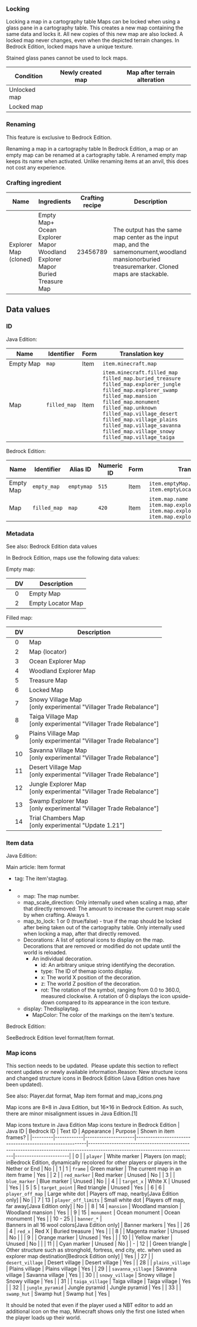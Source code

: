 ### Locking
Locking a map in a cartography table
Maps can be locked when using a glass pane in a cartography table. This creates a new map containing the same data and locks it. All new copies of this new map are also locked. A locked map never changes, even when the depicted terrain changes. In Bedrock Edition, locked maps have a unique texture.

Stained glass panes cannot be used to lock maps.

| Condition    | Newly created map | Map after terrain alteration |
|--------------|-------------------|------------------------------|
| Unlocked map |                   |                              |
| Locked map   |                   |                              |

### Renaming

  

This feature is exclusive to  Bedrock Edition. 


Renaming a map in a cartography table
In Bedrock Edition, a map or an empty map can be renamed at a cartography table. A renamed empty map keeps its name when activated. Unlike renaming items at an anvil, this does not cost any experience.

### Crafting ingredient
| Name                      | Ingredients                                                                             | Crafting recipe | Description                                                                                                                                   |
|---------------------------|-----------------------------------------------------------------------------------------|-----------------|-----------------------------------------------------------------------------------------------------------------------------------------------|
| Explorer Map<br/>(cloned) | Empty Map+<br/>Ocean Explorer Mapor<br/>Woodland Explorer Mapor<br/>Buried Treasure Map | 23456789        | The output has the same map center as the input map, and the samemonument,woodland mansionorburied treasuremarker. Cloned maps are stackable. |


## Data values
### ID
Java Edition:

| Name      | Identifier   | Form | Translation key                                                                                                                                                                                                                                                                                                                                                          |
|-----------|--------------|------|--------------------------------------------------------------------------------------------------------------------------------------------------------------------------------------------------------------------------------------------------------------------------------------------------------------------------------------------------------------------------|
| Empty Map | `map`        | Item | `item.minecraft.map`                                                                                                                                                                                                                                                                                                                                                     |
| Map       | `filled_map` | Item | `item.minecraft.filled_map`<br/>`filled_map.buried_treasure`<br/>`filled_map.explorer_jungle`<br/>`filled_map.explorer_swamp`<br/>`filled_map.mansion`<br/>`filled_map.monument`<br/>`filled_map.unknown`<br/>`filled_map.village_desert`<br/>`filled_map.village_plains`<br/>`filled_map.village_savanna`<br/>`filled_map.village_snowy`<br/>`filled_map.village_taiga` |

Bedrock Edition:

| Name      | Identifier   | Alias ID   | Numeric ID | Form | Translation key                                                                                                                           |
|-----------|--------------|------------|------------|------|-------------------------------------------------------------------------------------------------------------------------------------------|
| Empty Map | `empty_map`  | `emptymap` | `515`      | Item | `item.emptyMap.name`<br/>`item.emptyLocatorMap.name`                                                                                      |
| Map       | `filled_map` | `map`      | `420`      | Item | `item.map.name`<br/>`item.map.exploration.mansion.name`<br/>`item.map.exploration.monument.name`<br/>`item.map.exploration.treasure.name` |

### Metadata
See also: Bedrock Edition data values

In Bedrock Edition, maps use the following data values:

Empty map:

|  | DV | Description       |
|--|----|-------------------|
|  | 0  | Empty Map         |
|  | 2  | Empty Locator Map |

Filled map:

|  | DV | Description                                                            |
|--|----|------------------------------------------------------------------------|
|  | 0  | Map                                                                    |
|  | 2  | Map (locator)                                                          |
|  | 3  | Ocean Explorer Map                                                     |
|  | 4  | Woodland Explorer Map                                                  |
|  | 5  | Treasure Map                                                           |
|  | 6  | Locked Map                                                             |
|  | 7  | Snowy Village Map<br/>[only experimental "Villager Trade Rebalance"]   |
|  | 8  | Taiga Village Map<br/>[only experimental "Villager Trade Rebalance"]   |
|  | 9  | Plains Village Map<br/>[only experimental "Villager Trade Rebalance"]  |
|  | 10 | Savanna Village Map<br/>[only experimental "Villager Trade Rebalance"] |
|  | 11 | Desert Village Map<br/>[only experimental "Villager Trade Rebalance"]  |
|  | 12 | Jungle Explorer Map<br/>[only experimental "Villager Trade Rebalance"] |
|  | 13 | Swamp Explorer Map<br/>[only experimental "Villager Trade Rebalance"]  |
|  | 14 | Trial Chambers Map<br/>[only experimental "Update 1.21"]               |



### Item data
Java Edition:

Main article: Item format
- tag: The item'stagtag.

- 
	- map: The map number.
	- map_scale_direction: Only internally used when scaling a map, after that directly removed: The amount to increase the current map scale by when crafting. Always 1.
	- map_to_lock: 1 or 0 (true/false) - true if the map should be locked after being taken out of the cartography table. Only internally used when locking a map, after that directly removed.
	- Decorations: A list of optional icons to display on the map. Decorations that are removed or modified do not update until the world is reloaded.
		- An individual decoration.
			- id: An arbitrary unique string identifying the decoration.
			- type: The ID of themap iconto display.
			- x: The world X position of the decoration.
			- z: The world Z position of the decoration.
			- rot: The rotation of the symbol, ranging from 0.0 to 360.0, measured clockwise. A rotation of 0 displays the icon upside-down compared to its appearance in the icon texture.
	- display: Thedisplaytag.
		- MapColor: The color of the markings on the item's texture.

Bedrock Edition:

SeeBedrock Edition level format/Item format.
### Map icons

  

This section needs to be updated. 
Please update this section to reflect recent updates or newly available information.Reason: New structure icons and changed structure icons in Bedrock Edition (Java Edition ones have been updated).


See also: Player.dat format, Map item format and map_icons.png

Map icons are 8×8 in Java Edition, but 16×16 in Bedrock Edition. As such, there are minor misalignment issues in Java Edition.[1]

Map icons texture in Java Edition
Map icons texture in Bedrock Edition
| Java ID | Bedrock ID | Text ID             | Appearance                                              | Purpose                                                                                                                    | Shown in item frames? |
|---------|------------|---------------------|---------------------------------------------------------|----------------------------------------------------------------------------------------------------------------------------|-----------------------|
| 0       |            | `player`            | White marker                                            | Players (on map); inBedrock Edition, dynamically recolored for other players or players in the Nether or End               | No                    |
| 1       | 1          | `frame`             | Green marker                                            | The current map in an item frame                                                                                           | Yes                   |
| 2       |            | `red_marker`        | Red marker                                              | Unused                                                                                                                     | No                    |
| 3       |            | `blue_marker`       | Blue marker                                             | Unused                                                                                                                     | No                    |
| 4       |            | `target_x`          | White X                                                 | Unused                                                                                                                     | Yes                   |
| 5       | 5          | `target_point`      | Red triangle                                            | Unused                                                                                                                     | Yes                   |
| 6       | 6          | `player_off_map`    | Large white dot                                         | Players off map, nearby‌[Java Edition  only]                                                                               | No                    |
| 7       | 13         | `player_off_limits` | Small white dot                                         | Players off map, far away‌[Java Edition  only]                                                                             | No                    |
| 8       | 14         | `mansion`           | Woodland mansion                                        | Woodland mansion                                                                                                           | Yes                   |
| 9       | 15         | `monument`          | Ocean monument                                          | Ocean monument                                                                                                             | Yes                   |
| 10 - 25 |            | `banner_*`          | <br/>Banners in all 16 wool colors‌[Java Edition  only] | Banner markers                                                                                                             | Yes                   |
| 26      | 4          | `red_x`             | Red X                                                   | Buried treasure                                                                                                            | Yes                   |
|         | 8          |                     | Magenta marker                                          | Unused                                                                                                                     | No                    |
|         | 9          |                     | Orange marker                                           | Unused                                                                                                                     | Yes                   |
|         | 10         |                     | Yellow marker                                           | Unused                                                                                                                     | No                    |
|         | 11         |                     | Cyan marker                                             | Unused                                                                                                                     | No                    |
| -       | 12         |                     | Green triangle                                          | Other structure such as stronghold, fortress, end city, etc. when used as explorer map destination‌[Bedrock Edition  only] | Yes                   |
| 27      |            | `desert_village`    | Desert village                                          | Desert village                                                                                                             | Yes                   |
| 28      |            | `plains_village`    | Plains village                                          | Plains village                                                                                                             | Yes                   |
| 29      |            | `savanna_village`   | Savanna village                                         | Savanna village                                                                                                            | Yes                   |
| 30      |            | `snowy_village`     | Snowy village                                           | Snowy village                                                                                                              | Yes                   |
| 31      |            | `taiga_village`     | Taiga village                                           | Taiga village                                                                                                              | Yes                   |
| 32      |            | `jungle_pyramid`    | Jungle pyramid                                          | Jungle pyramid                                                                                                             | Yes                   |
| 33      |            | `swamp_hut`         | Swamp hut                                               | Swamp hut                                                                                                                  | Yes                   |

It should be noted that even if the player used a NBT editor to add an additional icon on the map, Minecraft shows only the first one listed when the player loads up their world.


